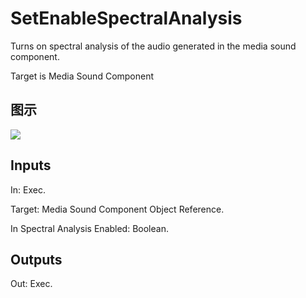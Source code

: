 # SetEnableSpectralAnalysis

Turns on spectral analysis of the audio generated in the media sound component.

Target is Media Sound Component

## 图示

![]($-20221218-20021535.png)

## Inputs

In: Exec.

Target: Media Sound Component Object Reference.

In Spectral Analysis Enabled: Boolean.  

## Outputs

Out: Exec.

